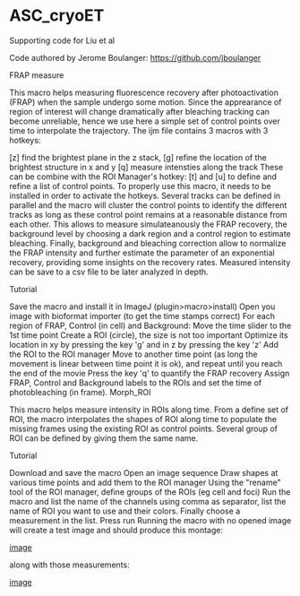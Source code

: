 # ASC_cryoET
Supporting code for Liu et al

Code authored by Jerome Boulanger: https://github.com/jboulanger

FRAP measure

This macro helps measuring fluorescence recovery after photoactivation (FRAP) when the sample undergo some motion. Since the apprearance of region of interest will change dramatically after bleaching tracking can become unreliable, hence we use here a simple set of control points over time to interpolate the trajectory. The ijm file contains 3 macros with 3 hotkeys:

[z] find the brightest plane in the z stack,
[g] refine the location of the brightest structure in x and y
[q] measure intensties along the track
These can be combine with the ROI Manager's hotkey: [t] and [u] to define and refine a list of control points. To properly use this macro, it needs to be installed in order to activate the hotkeys. Several tracks can be defined in parallel and the macro will cluster the control points to identify the different tracks as long as these control point remains at a reasonable distance from each other. This allows to measure simulateanously the FRAP recovery, the background level by choosing a dark region and a control region to estimate bleaching. Finally, background and bleaching correction allow to normalize the FRAP intensity and further estimate the parameter of an exponential recovery, providing some insights on the recovery rates. Measured intensity can be save to a csv file to be later analyzed in depth.

Tutorial

Save the macro and install it in ImageJ (plugin>macro>install)
Open you image with bioformat importer (to get the time stamps correct)
For each region of FRAP, Control (in cell) and Background:
Move the time slider to the 1st time point
Create a ROI (circle), the size is not too important
Optimize its location in xy by pressing the key 'g' and in z by pressing the key 'z'
Add the ROI to the ROI manager
Move to another time point (as long the movement is linear between time point it is ok), and repeat until you reach the end of the movie
Press the key 'q' to quantify the FRAP recovery
Assign FRAP, Control and Background labels to the ROIs and set the time of photobleaching (in frame).
Morph_ROI

This macro helps measure intensity in ROIs along time. From a define set of ROI, the macro interpolates the shapes of ROI along time to populate the missing frames using the existing ROI as control points. Several group of ROI can be defined by giving them the same name.

Tutorial

Download and save the macro
Open an image sequence
Draw shapes at various time points and add them to the ROI manager
Using the "rename" tool of the ROI manager, define groups of the ROIs (eg cell and foci)
Run the macro and list the name of the channels using comma as separator, list the name of ROI you want to use and their colors. Finally choose a measurement in the list.
Press run
Running the macro with no opened image will create a test image and should produce this montage:

[image](https://github.com/ymodis/ASC_cryoET/assets/131262458/1586c2ee-0631-4956-873d-656bf68401e6)


along with those measurements:

[image](https://github.com/ymodis/ASC_cryoET/assets/131262458/ae4e8a96-b000-4a67-a3fb-4b1acf90b707)
